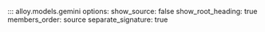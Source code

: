 ::: alloy.models.gemini
    options:
      show_source: false
      show_root_heading: true
      members_order: source
      separate_signature: true

